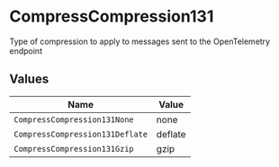 # CompressCompression131

Type of compression to apply to messages sent to the OpenTelemetry endpoint


## Values

| Name                            | Value                           |
| ------------------------------- | ------------------------------- |
| `CompressCompression131None`    | none                            |
| `CompressCompression131Deflate` | deflate                         |
| `CompressCompression131Gzip`    | gzip                            |